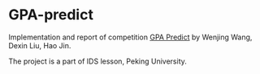 # GPA\-predict

Implementation and report of competition [GPA Predict](http://hackdata.cn/competition/23/) by Wenjing Wang, Dexin Liu, Hao Jin.

The project is a part of IDS lesson, Peking University.

